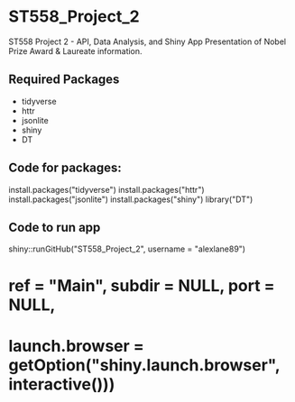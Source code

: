 # ST558_Project_2
ST558 Project 2 - API, Data Analysis, and Shiny App Presentation of
Nobel Prize Award & Laureate information.

## Required Packages
- tidyverse
- httr
- jsonlite
- shiny
- DT

## Code for packages:

install.packages("tidyverse")
install.packages("httr")
install.packages("jsonlite")
install.packages("shiny")
library("DT")

## Code to run app

shiny::runGitHub("ST558_Project_2", username = "alexlane89")
#          ref = "Main", subdir = NULL, port = NULL,
#          launch.browser = getOption("shiny.launch.browser", interactive()))